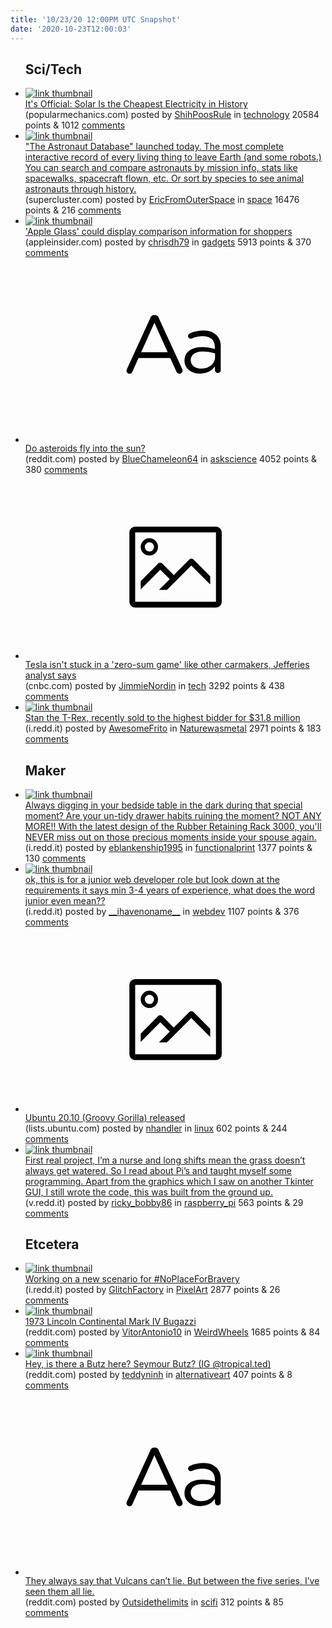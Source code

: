 ```yaml
---
title: '10/23/20 12:00PM UTC Snapshot'
date: '2020-10-23T12:00:03'
---
```

<ul>
<h2>Sci/Tech</h2>

<li><a href='https://www.popularmechanics.com/science/a34372005/solar-cheapest-energy-ever/'><img src='https://b.thumbs.redditmedia.com/CInRnu-NWYdMbbG65Peg-kgtCcZK3didBzIEY3ls3Ms.jpg' alt='link thumbnail'></a><div><div class='linkTitle'><a href='https://www.popularmechanics.com/science/a34372005/solar-cheapest-energy-ever/'>It's Official: Solar Is the Cheapest Electricity in History</a></div>(popularmechanics.com) posted by <a href='https://www.reddit.com/user/ShihPoosRule'>ShihPoosRule</a> in <a href='https://www.reddit.com/r/technology'>technology</a> 20584 points & 1012 <a href='https://www.reddit.com/r/technology/comments/jg988w/its_official_solar_is_the_cheapest_electricity_in/'>comments</a></div></li>

<li><a href='https://www.supercluster.com/astronauts?sort=&amp;ascending=false&amp;life%20form=human&amp;'><img src='https://b.thumbs.redditmedia.com/rC_AAGIJFrbIJDOttN8MxiLYroAxjjjjcSUZoy6QEQE.jpg' alt='link thumbnail'></a><div><div class='linkTitle'><a href='https://www.supercluster.com/astronauts?sort=&amp;ascending=false&amp;life%20form=human&amp;'>"The Astronaut Database" launched today. The most complete interactive record of every living thing to leave Earth (and some robots.) You can search and compare astronauts by mission info, stats like spacewalks, spacecraft flown, etc. Or sort by species to see animal astronauts through history.</a></div>(supercluster.com) posted by <a href='https://www.reddit.com/user/EricFromOuterSpace'>EricFromOuterSpace</a> in <a href='https://www.reddit.com/r/space'>space</a> 16476 points & 216 <a href='https://www.reddit.com/r/space/comments/jg443x/the_astronaut_database_launched_today_the_most/'>comments</a></div></li>

<li><a href='https://appleinsider.com/articles/20/10/22/apple-glass-could-display-comparison-information-for-shoppers'><img src='https://b.thumbs.redditmedia.com/w3RlW70W7aI205vJdQymwiuMb_0xyfPMOdHHdNdNfFU.jpg' alt='link thumbnail'></a><div><div class='linkTitle'><a href='https://appleinsider.com/articles/20/10/22/apple-glass-could-display-comparison-information-for-shoppers'>'Apple Glass' could display comparison information for shoppers</a></div>(appleinsider.com) posted by <a href='https://www.reddit.com/user/chrisdh79'>chrisdh79</a> in <a href='https://www.reddit.com/r/gadgets'>gadgets</a> 5913 points & 370 <a href='https://www.reddit.com/r/gadgets/comments/jg696p/apple_glass_could_display_comparison_information/'>comments</a></div></li>

<li><a href='https://www.reddit.com/r/askscience/comments/jgc7sg/do_asteroids_fly_into_the_sun/'><svg version='1.1' viewBox='-34 -12 104 64' preserveAspectRatio='xMidYMid slice' xmlns='http://www.w3.org/2000/svg' xmlns:xlink='http://www.w3.org/1999/xlink'>
    <title>text link thumbnail</title>
    <path d='M12.19,8.84a1.45,1.45,0,0,0-1.4-1h-.12a1.46,1.46,0,0,0-1.42,1L1.14,26.56a1.29,1.29,0,0,0-.14.59,1,1,0,0,0,1,1,1.12,1.12,0,0,0,1.08-.77l2.08-4.65h11l2.08,4.59a1.24,1.24,0,0,0,1.12.83,1.08,1.08,0,0,0,1.08-1.08,1.64,1.64,0,0,0-.14-.57ZM6.08,20.71l4.59-10.22,4.6,10.22Z'>
    </path>
    <path d='M32.24,14.78A6.35,6.35,0,0,0,27.6,13.2a11.36,11.36,0,0,0-4.7,1,1,1,0,0,0-.58.89,1,1,0,0,0,.94.92,1.23,1.23,0,0,0,.39-.08,8.87,8.87,0,0,1,3.72-.81c2.7,0,4.28,1.33,4.28,3.92v.5a15.29,15.29,0,0,0-4.42-.61c-3.64,0-6.14,1.61-6.14,4.64v.05c0,2.95,2.7,4.48,5.37,4.48a6.29,6.29,0,0,0,5.19-2.48V26.9a1,1,0,0,0,1,1,1,1,0,0,0,1-1.06V19A5.71,5.71,0,0,0,32.24,14.78Zm-.56,7.7c0,2.28-2.17,3.89-4.81,3.89-1.94,0-3.61-1.06-3.61-2.86v-.06c0-1.8,1.5-3,4.2-3a15.2,15.2,0,0,1,4.22.61Z'>
    </path>
    </svg></a><div><div class='linkTitle'><a href='https://www.reddit.com/r/askscience/comments/jgc7sg/do_asteroids_fly_into_the_sun/'>Do asteroids fly into the sun?</a></div>(reddit.com) posted by <a href='https://www.reddit.com/user/BlueChameleon64'>BlueChameleon64</a> in <a href='https://www.reddit.com/r/askscience'>askscience</a> 4052 points & 380 <a href='https://www.reddit.com/r/askscience/comments/jgc7sg/do_asteroids_fly_into_the_sun/'>comments</a></div></li>

<li><a href='https://www.cnbc.com/2020/10/22/tesla-doesnt-face-zero-sum-game-jefferies-analyst-says.html'><svg version='1.1' viewBox='-34 -14 104 64' preserveAspectRatio='xMidYMid meet' xmlns='http://www.w3.org/2000/svg' xmlns:xlink='http://www.w3.org/1999/xlink'>
    <title>link thumbnail</title>
    <path d='M32,4H4A2,2,0,0,0,2,6V30a2,2,0,0,0,2,2H32a2,2,0,0,0,2-2V6A2,2,0,0,0,32,4ZM4,30V6H32V30Z'></path>
    <path d='M8.92,14a3,3,0,1,0-3-3A3,3,0,0,0,8.92,14Zm0-4.6A1.6,1.6,0,1,1,7.33,11,1.6,1.6,0,0,1,8.92,9.41Z'></path>
    <path d='M22.78,15.37l-5.4,5.4-4-4a1,1,0,0,0-1.41,0L5.92,22.9v2.83l6.79-6.79L16,22.18l-3.75,3.75H15l8.45-8.45L30,24V21.18l-5.81-5.81A1,1,0,0,0,22.78,15.37Z'></path>
    </svg></a><div><div class='linkTitle'><a href='https://www.cnbc.com/2020/10/22/tesla-doesnt-face-zero-sum-game-jefferies-analyst-says.html'>Tesla isn't stuck in a 'zero-sum game' like other carmakers, Jefferies analyst says</a></div>(cnbc.com) posted by <a href='https://www.reddit.com/user/JimmieNordin'>JimmieNordin</a> in <a href='https://www.reddit.com/r/tech'>tech</a> 3292 points & 438 <a href='https://www.reddit.com/r/tech/comments/jfz2mc/tesla_isnt_stuck_in_a_zerosum_game_like_other/'>comments</a></div></li>

<li><a href='https://i.redd.it/oilxc583onu51.jpg'><img src='https://b.thumbs.redditmedia.com/EIGeRiN4KHt5XU1MPuT-qC5hq0pCYSp-m-lue0WM6ME.jpg' alt='link thumbnail'></a><div><div class='linkTitle'><a href='https://i.redd.it/oilxc583onu51.jpg'>Stan the T-Rex, recently sold to the highest bidder for $31.8 million</a></div>(i.redd.it) posted by <a href='https://www.reddit.com/user/AwesomeFrito'>AwesomeFrito</a> in <a href='https://www.reddit.com/r/Naturewasmetal'>Naturewasmetal</a> 2971 points & 183 <a href='https://www.reddit.com/r/Naturewasmetal/comments/jg0m0k/stan_the_trex_recently_sold_to_the_highest_bidder/'>comments</a></div></li>

<h2>Maker</h2>

<li><a href='https://i.redd.it/jjrz7sod3ru51.jpg'><img src='https://b.thumbs.redditmedia.com/TIvERmzSk1yOQStVb5UYaHnR1w7EeBAWhRPidvMuK8Y.jpg' alt='link thumbnail'></a><div><div class='linkTitle'><a href='https://i.redd.it/jjrz7sod3ru51.jpg'>Always digging in your bedside table in the dark during that special moment? Are your un-tidy drawer habits ruining the moment? NOT ANY MORE!! With the latest design of the Rubber Retaining Rack 3000, you'll NEVER miss out on those precious moments inside your spouse again.</a></div>(i.redd.it) posted by <a href='https://www.reddit.com/user/eblankenship1995'>eblankenship1995</a> in <a href='https://www.reddit.com/r/functionalprint'>functionalprint</a> 1377 points & 130 <a href='https://www.reddit.com/r/functionalprint/comments/jgdn8j/always_digging_in_your_bedside_table_in_the_dark/'>comments</a></div></li>

<li><a href='https://i.redd.it/olzo5o776ou51.png'><img src='https://b.thumbs.redditmedia.com/ZRvu6VK0fWgi6PWNUZauHV-IiRwgovqAApIZmbMAVNk.jpg' alt='link thumbnail'></a><div><div class='linkTitle'><a href='https://i.redd.it/olzo5o776ou51.png'>ok, this is for a junior web developer role but look down at the requirements it says min 3-4 years of experience, what does the word junior even mean??</a></div>(i.redd.it) posted by <a href='https://www.reddit.com/user/__ihavenoname__'>__ihavenoname__</a> in <a href='https://www.reddit.com/r/webdev'>webdev</a> 1107 points & 376 <a href='https://www.reddit.com/r/webdev/comments/jg2ip1/ok_this_is_for_a_junior_web_developer_role_but/'>comments</a></div></li>

<li><a href='https://lists.ubuntu.com/archives/ubuntu-announce/2020-October/000263.html'><svg version='1.1' viewBox='-34 -14 104 64' preserveAspectRatio='xMidYMid meet' xmlns='http://www.w3.org/2000/svg' xmlns:xlink='http://www.w3.org/1999/xlink'>
    <title>link thumbnail</title>
    <path d='M32,4H4A2,2,0,0,0,2,6V30a2,2,0,0,0,2,2H32a2,2,0,0,0,2-2V6A2,2,0,0,0,32,4ZM4,30V6H32V30Z'></path>
    <path d='M8.92,14a3,3,0,1,0-3-3A3,3,0,0,0,8.92,14Zm0-4.6A1.6,1.6,0,1,1,7.33,11,1.6,1.6,0,0,1,8.92,9.41Z'></path>
    <path d='M22.78,15.37l-5.4,5.4-4-4a1,1,0,0,0-1.41,0L5.92,22.9v2.83l6.79-6.79L16,22.18l-3.75,3.75H15l8.45-8.45L30,24V21.18l-5.81-5.81A1,1,0,0,0,22.78,15.37Z'></path>
    </svg></a><div><div class='linkTitle'><a href='https://lists.ubuntu.com/archives/ubuntu-announce/2020-October/000263.html'>Ubuntu 20.10 (Groovy Gorilla) released</a></div>(lists.ubuntu.com) posted by <a href='https://www.reddit.com/user/nhandler'>nhandler</a> in <a href='https://www.reddit.com/r/linux'>linux</a> 602 points & 244 <a href='https://www.reddit.com/r/linux/comments/jg5jxa/ubuntu_2010_groovy_gorilla_released/'>comments</a></div></li>

<li><a href='https://v.redd.it/8nu90d3qcou51'><img src='https://b.thumbs.redditmedia.com/sa2ZdeIXkyfh9AyM-DTvs9nLm6Y33wZRKmrU623xD1E.jpg' alt='link thumbnail'></a><div><div class='linkTitle'><a href='https://v.redd.it/8nu90d3qcou51'>First real project, I’m a nurse and long shifts mean the grass doesn’t always get watered. So I read about Pi’s and taught myself some programming. Apart from the graphics which I saw on another Tkinter GUI, I still wrote the code, this was built from the ground up.</a></div>(v.redd.it) posted by <a href='https://www.reddit.com/user/ricky_bobby86'>ricky_bobby86</a> in <a href='https://www.reddit.com/r/raspberry_pi'>raspberry_pi</a> 563 points & 29 <a href='https://www.reddit.com/r/raspberry_pi/comments/jg3a93/first_real_project_im_a_nurse_and_long_shifts/'>comments</a></div></li>

<h2>Etcetera</h2>

<li><a href='https://i.redd.it/28gqod6mzou51.jpg'><img src='https://b.thumbs.redditmedia.com/_ryAsCf8f248rXJOrsVoWMBmv_cMA_kGjTWjr_7lUEk.jpg' alt='link thumbnail'></a><div><div class='linkTitle'><a href='https://i.redd.it/28gqod6mzou51.jpg'>Working on a new scenario for #NoPlaceForBravery</a></div>(i.redd.it) posted by <a href='https://www.reddit.com/user/GlitchFactory'>GlitchFactory</a> in <a href='https://www.reddit.com/r/PixelArt'>PixelArt</a> 2877 points & 26 <a href='https://www.reddit.com/r/PixelArt/comments/jg5sti/working_on_a_new_scenario_for_noplaceforbravery/'>comments</a></div></li>

<li><a href='https://www.reddit.com/gallery/jg2u5f'><img src='https://b.thumbs.redditmedia.com/4vrxVn2buh2-SQc1IISQBh_buD7eUUrpnLo9xaw0Hsc.jpg' alt='link thumbnail'></a><div><div class='linkTitle'><a href='https://www.reddit.com/gallery/jg2u5f'>1973 Lincoln Continental Mark IV Bugazzi</a></div>(reddit.com) posted by <a href='https://www.reddit.com/user/VitorAntonio10'>VitorAntonio10</a> in <a href='https://www.reddit.com/r/WeirdWheels'>WeirdWheels</a> 1685 points & 84 <a href='https://www.reddit.com/r/WeirdWheels/comments/jg2u5f/1973_lincoln_continental_mark_iv_bugazzi/'>comments</a></div></li>

<li><a href='https://www.reddit.com/gallery/jg3bqr'><img src='https://b.thumbs.redditmedia.com/7k_l7u26N1UGhSh4NY2FL71eNLndONosz1AYcmkN1io.jpg' alt='link thumbnail'></a><div><div class='linkTitle'><a href='https://www.reddit.com/gallery/jg3bqr'>Hey, is there a Butz here? Seymour Butz? (IG @tropical.ted)</a></div>(reddit.com) posted by <a href='https://www.reddit.com/user/teddyninh'>teddyninh</a> in <a href='https://www.reddit.com/r/alternativeart'>alternativeart</a> 407 points & 8 <a href='https://www.reddit.com/r/alternativeart/comments/jg3bqr/hey_is_there_a_butz_here_seymour_butz_ig/'>comments</a></div></li>

<li><a href='https://www.reddit.com/r/scifi/comments/jgdbf4/they_always_say_that_vulcans_cant_lie_but_between/'><svg version='1.1' viewBox='-34 -12 104 64' preserveAspectRatio='xMidYMid slice' xmlns='http://www.w3.org/2000/svg' xmlns:xlink='http://www.w3.org/1999/xlink'>
    <title>text link thumbnail</title>
    <path d='M12.19,8.84a1.45,1.45,0,0,0-1.4-1h-.12a1.46,1.46,0,0,0-1.42,1L1.14,26.56a1.29,1.29,0,0,0-.14.59,1,1,0,0,0,1,1,1.12,1.12,0,0,0,1.08-.77l2.08-4.65h11l2.08,4.59a1.24,1.24,0,0,0,1.12.83,1.08,1.08,0,0,0,1.08-1.08,1.64,1.64,0,0,0-.14-.57ZM6.08,20.71l4.59-10.22,4.6,10.22Z'>
    </path>
    <path d='M32.24,14.78A6.35,6.35,0,0,0,27.6,13.2a11.36,11.36,0,0,0-4.7,1,1,1,0,0,0-.58.89,1,1,0,0,0,.94.92,1.23,1.23,0,0,0,.39-.08,8.87,8.87,0,0,1,3.72-.81c2.7,0,4.28,1.33,4.28,3.92v.5a15.29,15.29,0,0,0-4.42-.61c-3.64,0-6.14,1.61-6.14,4.64v.05c0,2.95,2.7,4.48,5.37,4.48a6.29,6.29,0,0,0,5.19-2.48V26.9a1,1,0,0,0,1,1,1,1,0,0,0,1-1.06V19A5.71,5.71,0,0,0,32.24,14.78Zm-.56,7.7c0,2.28-2.17,3.89-4.81,3.89-1.94,0-3.61-1.06-3.61-2.86v-.06c0-1.8,1.5-3,4.2-3a15.2,15.2,0,0,1,4.22.61Z'>
    </path>
    </svg></a><div><div class='linkTitle'><a href='https://www.reddit.com/r/scifi/comments/jgdbf4/they_always_say_that_vulcans_cant_lie_but_between/'>They always say that Vulcans can’t lie. But between the five series, I’ve seen them all lie.</a></div>(reddit.com) posted by <a href='https://www.reddit.com/user/Outsidethelimits'>Outsidethelimits</a> in <a href='https://www.reddit.com/r/scifi'>scifi</a> 312 points & 85 <a href='https://www.reddit.com/r/scifi/comments/jgdbf4/they_always_say_that_vulcans_cant_lie_but_between/'>comments</a></div></li>

</ul>
